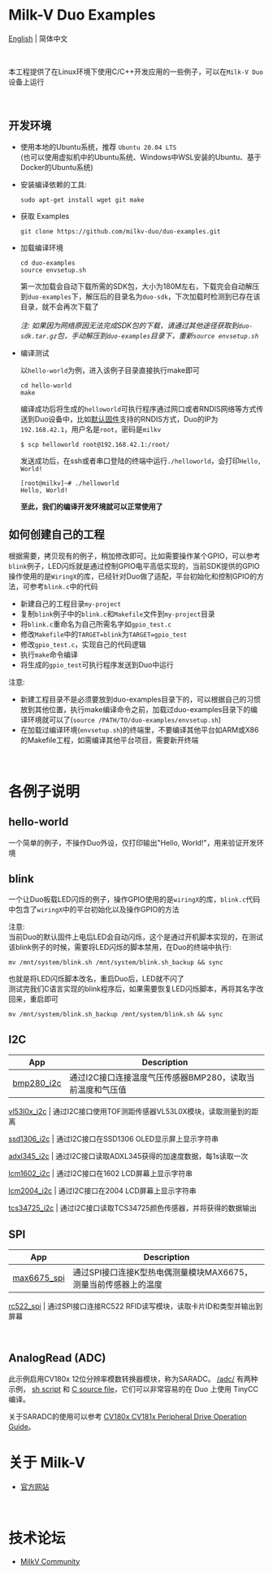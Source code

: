 
# Milk-V Duo Examples
[English](./README.md) | 简体中文

<br>

本工程提供了在Linux环境下使用C/C++开发应用的一些例子，可以在`Milk-V Duo`设备上运行

<br>

## 开发环境

- 使用本地的Ubuntu系统，推荐 `Ubuntu 20.04 LTS`
  <br>
  (也可以使用虚拟机中的Ubuntu系统、Windows中WSL安装的Ubuntu、基于Docker的Ubuntu系统)
- 安装编译依赖的工具:
  ```
  sudo apt-get install wget git make
  ```

- 获取 Examples
  ```
  git clone https://github.com/milkv-duo/duo-examples.git
  ```

- 加载编译环境
  ```
  cd duo-examples
  source envsetup.sh
  ```
  第一次加载会自动下载所需的SDK包，大小为180M左右，下载完会自动解压到`duo-examples`下，解压后的目录名为`duo-sdk`，下次加载时检测到已存在该目录，就不会再次下载了
  <br><br>
  *注: 如果因为网络原因无法完成SDK包的下载，请通过其他途径获取到`duo-sdk.tar.gz`包，手动解压到`duo-examples`目录下，重新`source envsetup.sh`*

- 编译测试

  以`hello-world`为例，进入该例子目录直接执行make即可
  ```
  cd hello-world
  make
  ```
  编译成功后将生成的`helloworld`可执行程序通过网口或者RNDIS网络等方式传送到Duo设备中，比如[默认固件](https://github.com/milkv-duo/duo-buildroot-sdk/releases)支持的RNDIS方式，Duo的IP为`192.168.42.1`，用户名是`root`，密码是`milkv`
  ```
  $ scp helloworld root@192.168.42.1:/root/
  ```
  发送成功后，在ssh或者串口登陆的终端中运行`./helloworld`，会打印`Hello, World!`
  ```
  [root@milkv]~# ./helloworld
  Hello, World!
  ```
  **至此，我们的编译开发环境就可以正常使用了**

## 如何创建自己的工程

根据需要，拷贝现有的例子，稍加修改即可。比如需要操作某个GPIO，可以参考`blink`例子，LED闪烁就是通过控制GPIO电平高低实现的，当前SDK提供的GPIO操作使用的是`WiringX`的库，已经针对Duo做了适配，平台初始化和控制GPIO的方法，可参考`blink.c`中的代码

- 新建自己的工程目录`my-project`
- 复制`blink`例子中的`blink.c`和`Makefile`文件到`my-project`目录
- 将`blink.c`重命名为自己所需名字如`gpio_test.c`
- 修改`Makefile`中的`TARGET=blink`为`TARGET=gpio_test`
- 修改`gpio_test.c`，实现自己的代码逻辑
- 执行`make`命令编译
- 将生成的`gpio_test`可执行程序发送到Duo中运行

注意:
- 新建工程目录不是必须要放到duo-examples目录下的，可以根据自己的习惯放到其他位置，执行make编译命令之前，加载过duo-examples目录下的编译环境就可以了(`source /PATH/TO/duo-examples/envsetup.sh`)
- 在加载过编译环境(`envsetup.sh`)的终端里，不要编译其他平台如ARM或X86的Makefile工程，如需编译其他平台项目，需要新开终端

<br>

# 各例子说明

## hello-world

一个简单的例子，不操作Duo外设，仅打印输出"Hello, World!"，用来验证开发环境

## blink

一个让Duo板载LED闪烁的例子，操作GPIO使用的是`wiringX`的库，`blink.c`代码中包含了`wiringX`中的平台初始化以及操作GPIO的方法

注意:
<br>
当前Duo的默认固件上电后LED会自动闪烁，这个是通过开机脚本实现的，在测试该blink例子的时候，需要将LED闪烁的脚本禁用，在Duo的终端中执行:
```
mv /mnt/system/blink.sh /mnt/system/blink.sh_backup && sync
```
也就是将LED闪烁脚本改名，重启Duo后，LED就不闪了
<br>
测试完我们C语言实现的blink程序后，如果需要恢复LED闪烁脚本，再将其名字改回来，重启即可
```
mv /mnt/system/blink.sh_backup /mnt/system/blink.sh && sync
```

## I2C

App|Description
---|---
[bmp280_i2c](i2c/bmp280_i2c) | 通过I2C接口连接温度气压传感器BMP280，读取当前温度和气压值

[vl53l0x_i2c](i2c/vl53l0x_i2c) | 通过I2C接口使用TOF测距传感器VL53L0X模块，读取测量到的距离

[ssd1306_i2c](i2c/ssd1306_i2c) | 通过I2C接口在SSD1306 OLED显示屏上显示字符串

[adxl345_i2c](i2c/adxl345_i2c) | 通过I2C接口读取ADXL345获得的加速度数据，每1s读取一次

[lcm1602_i2c](i2c/lcm1602_i2c) | 通过I2C接口在1602 LCD屏幕上显示字符串

[lcm2004_i2c](i2c/lcm2004_i2c) | 通过I2C接口在2004 LCD屏幕上显示字符串

[tcs34725_i2c](i2c/tcs34725_i2c) | 通过I2C接口读取TCS34725颜色传感器，并将获得的数据输出

## SPI

App|Description
---|---
[max6675_spi](spi/max6675_spi) | 通过SPI接口连接K型热电偶测量模块MAX6675，测量当前传感器上的温度

[rc522_spi](spi/rc522_spi) | 通过SPI接口连接RC522 RFID读写模块，读取卡片ID和类型并输出到屏幕

<br>

## AnalogRead (ADC)

此示例启用CV180x 12位分辨率模数转换器模块，称为SARADC。 [/adc/](/adc) 有两种示例， [sh script](adc/adcRead.sh) 和 [C source file](adc/adcRead.c)，它们可以非常容易的在 Duo 上使用 TinyCC 编译。

关于SARADC的使用可以参考 [CV180x CV181x Peripheral Drive Operation Guide](adc/PeripheralDriverOperationGuide_en.pdf)。

# 关于 Milk-V

- [官方网站](https://milkv.io/)

<br>

# 技术论坛
- [MilkV Community](https://community.milkv.io/)


